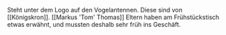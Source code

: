 Steht unter dem Logo auf den Vogelantennen. Diese sind von [[Königskron]]. [[Markus 'Tom' Thomas]] Eltern haben am Frühstückstisch etwas erwähnt, und mussten deshalb sehr früh ins Geschäft.